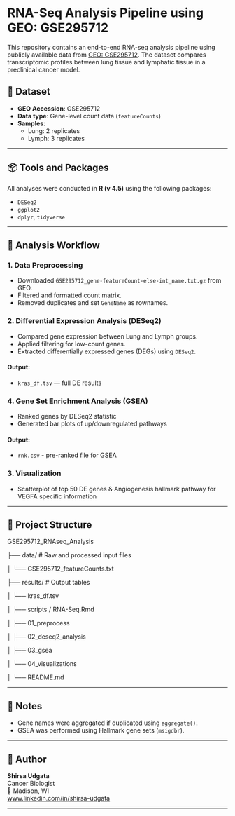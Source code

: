 # RNA-Seq Analysis Pipeline using GEO: GSE295712

This repository contains an end-to-end RNA-seq analysis pipeline using publicly available data from [GEO: GSE295712](https://www.ncbi.nlm.nih.gov/geo/query/acc.cgi?acc=GSE295712). The dataset compares transcriptomic profiles between lung tissue and lymphatic tissue in a preclinical cancer model.

## 📂 Dataset

- **GEO Accession**: GSE295712
- **Data type**: Gene-level count data (`featureCounts`)
- **Samples**:
  - Lung: 2 replicates
  - Lymph: 3 replicates

---

## 📦 Tools and Packages

All analyses were conducted in **R (v 4.5)** using the following packages:

- `DESeq2`
- `ggplot2`
- `dplyr`, `tidyverse`
---

## 🔬 Analysis Workflow

### 1. Data Preprocessing

- Downloaded `GSE295712_gene-featureCount-else-int_name.txt.gz` from GEO.
- Filtered and formatted count matrix.
- Removed duplicates and set `GeneName` as rownames.

### 2. Differential Expression Analysis (DESeq2)

- Compared gene expression between Lung and Lymph groups.
- Applied filtering for low-count genes.
- Extracted differentially expressed genes (DEGs) using `DESeq2`.

#### Output:
- `kras_df.tsv` — full DE results

### 4. Gene Set Enrichment Analysis (GSEA)

- Ranked genes by DESeq2 statistic
- Generated bar plots of up/downregulated pathways

#### Output:

- `rnk.csv` - pre-ranked file for GSEA

### 3. Visualization

- Scatterplot of top 50 DE genes & Angiogenesis hallmark pathway for VEGFA specific information

---

## 📁 Project Structure


GSE295712_RNAseq_Analysis

├── data/ # Raw and processed input files

│ └── GSE295712_featureCounts.txt

├── results/ # Output tables

│ ├── kras_df.tsv

│
├── scripts / RNA-Seq.Rmd

│ ├── 01_preprocess

│ ├── 02_deseq2_analysis

│ ├── 03_gsea

│ └── 04_visualizations

│
└── README.md


---

## 📌 Notes

- Gene names were aggregated if duplicated using `aggregate()`.
- GSEA was performed using Hallmark gene sets (`msigdbr`).

---

## 🧬 Author

**Shirsa Udgata**  
Cancer Biologist  
📍 Madison, WI  
www.linkedin.com/in/shirsa-udgata 

---














